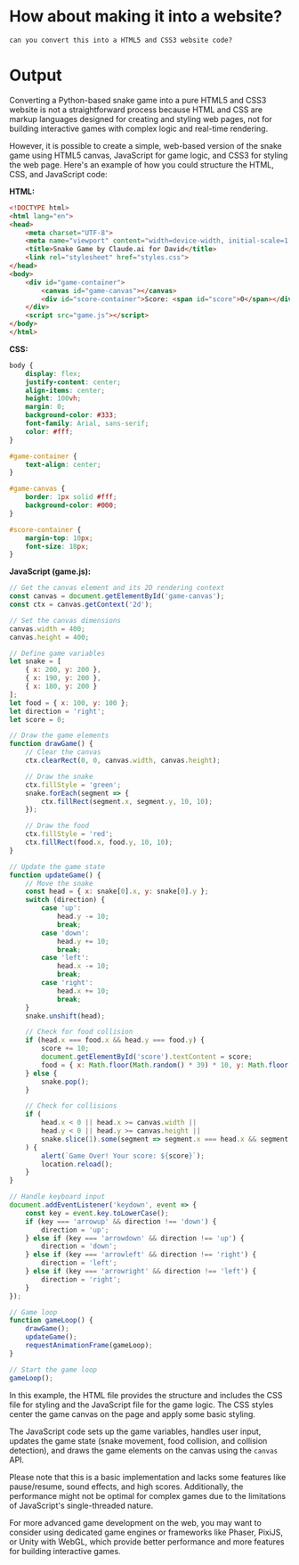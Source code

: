 # How about making it into a website? 

```prompt
can you convert this into a HTML5 and CSS3 website code?
```

# Output 

Converting a Python-based snake game into a pure HTML5 and CSS3 website is not a straightforward process because HTML and CSS are markup languages designed for creating and styling web pages, not for building interactive games with complex logic and real-time rendering.

However, it is possible to create a simple, web-based version of the snake game using HTML5 canvas, JavaScript for game logic, and CSS3 for styling the web page. Here's an example of how you could structure the HTML, CSS, and JavaScript code:

**HTML:**

```html
<!DOCTYPE html>
<html lang="en">
<head>
    <meta charset="UTF-8">
    <meta name="viewport" content="width=device-width, initial-scale=1.0">
    <title>Snake Game by Claude.ai for David</title>
    <link rel="stylesheet" href="styles.css">
</head>
<body>
    <div id="game-container">
        <canvas id="game-canvas"></canvas>
        <div id="score-container">Score: <span id="score">0</span></div>
    </div>
    <script src="game.js"></script>
</body>
</html>
```

**CSS:**

```css
body {
    display: flex;
    justify-content: center;
    align-items: center;
    height: 100vh;
    margin: 0;
    background-color: #333;
    font-family: Arial, sans-serif;
    color: #fff;
}

#game-container {
    text-align: center;
}

#game-canvas {
    border: 1px solid #fff;
    background-color: #000;
}

#score-container {
    margin-top: 10px;
    font-size: 18px;
}
```

**JavaScript (game.js):**

```javascript
// Get the canvas element and its 2D rendering context
const canvas = document.getElementById('game-canvas');
const ctx = canvas.getContext('2d');

// Set the canvas dimensions
canvas.width = 400;
canvas.height = 400;

// Define game variables
let snake = [
    { x: 200, y: 200 },
    { x: 190, y: 200 },
    { x: 180, y: 200 }
];
let food = { x: 100, y: 100 };
let direction = 'right';
let score = 0;

// Draw the game elements
function drawGame() {
    // Clear the canvas
    ctx.clearRect(0, 0, canvas.width, canvas.height);

    // Draw the snake
    ctx.fillStyle = 'green';
    snake.forEach(segment => {
        ctx.fillRect(segment.x, segment.y, 10, 10);
    });

    // Draw the food
    ctx.fillStyle = 'red';
    ctx.fillRect(food.x, food.y, 10, 10);
}

// Update the game state
function updateGame() {
    // Move the snake
    const head = { x: snake[0].x, y: snake[0].y };
    switch (direction) {
        case 'up':
            head.y -= 10;
            break;
        case 'down':
            head.y += 10;
            break;
        case 'left':
            head.x -= 10;
            break;
        case 'right':
            head.x += 10;
            break;
    }
    snake.unshift(head);

    // Check for food collision
    if (head.x === food.x && head.y === food.y) {
        score += 10;
        document.getElementById('score').textContent = score;
        food = { x: Math.floor(Math.random() * 39) * 10, y: Math.floor(Math.random() * 39) * 10 };
    } else {
        snake.pop();
    }

    // Check for collisions
    if (
        head.x < 0 || head.x >= canvas.width ||
        head.y < 0 || head.y >= canvas.height ||
        snake.slice(1).some(segment => segment.x === head.x && segment.y === head.y)
    ) {
        alert(`Game Over! Your score: ${score}`);
        location.reload();
    }
}

// Handle keyboard input
document.addEventListener('keydown', event => {
    const key = event.key.toLowerCase();
    if (key === 'arrowup' && direction !== 'down') {
        direction = 'up';
    } else if (key === 'arrowdown' && direction !== 'up') {
        direction = 'down';
    } else if (key === 'arrowleft' && direction !== 'right') {
        direction = 'left';
    } else if (key === 'arrowright' && direction !== 'left') {
        direction = 'right';
    }
});

// Game loop
function gameLoop() {
    drawGame();
    updateGame();
    requestAnimationFrame(gameLoop);
}

// Start the game loop
gameLoop();
```

In this example, the HTML file provides the structure and includes the CSS file for styling and the JavaScript file for the game logic. The CSS styles center the game canvas on the page and apply some basic styling.

The JavaScript code sets up the game variables, handles user input, updates the game state (snake movement, food collision, and collision detection), and draws the game elements on the canvas using the `canvas` API.

Please note that this is a basic implementation and lacks some features like pause/resume, sound effects, and high scores. Additionally, the performance might not be optimal for complex games due to the limitations of JavaScript's single-threaded nature.

For more advanced game development on the web, you may want to consider using dedicated game engines or frameworks like Phaser, PixiJS, or Unity with WebGL, which provide better performance and more features for building interactive games.